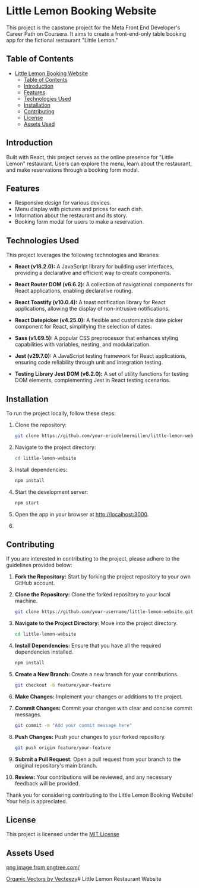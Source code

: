 # Little Lemon Booking Website

This project is the capstone project for the Meta Front End Developer's Career Path on Coursera. It aims to create a front-end-only table booking app for the fictional restaurant "Little Lemon."

## Table of Contents

- [Little Lemon Booking Website](#little-lemon-booking-website)
  - [Table of Contents](#table-of-contents)
  - [Introduction](#introduction)
  - [Features](#features)
  - [Technologies Used](#technologies-used)
  - [Installation](#installation)
  - [Contributing](#contributing)
  - [License](#license)
  - [Assets Used](#assets-used)

## Introduction

Built with React, this project serves as the online presence for "Little Lemon" restaurant. Users can explore the menu, learn about the restaurant, and make reservations through a booking form modal.

## Features

- Responsive design for various devices.
- Menu display with pictures and prices for each dish.
- Information about the restaurant and its story.
- Booking form modal for users to make a reservation.

## Technologies Used

This project leverages the following technologies and libraries:

- **React (v18.2.0):** A JavaScript library for building user interfaces, providing a declarative and efficient way to create components.

- **React Router DOM (v6.6.2):** A collection of navigational components for React applications, enabling declarative routing.

- **React Toastify (v10.0.4):** A toast notification library for React applications, allowing the display of non-intrusive notifications.

- **React Datepicker (v4.25.0):** A flexible and customizable date picker component for React, simplifying the selection of dates.

- **Sass (v1.69.5):** A popular CSS preprocessor that enhances styling capabilities with variables, nesting, and modularization.

- **Jest (v29.7.0):** A JavaScript testing framework for React applications, ensuring code reliability through unit and integration testing.

- **Testing Library Jest DOM (v6.2.0):** A set of utility functions for testing DOM elements, complementing Jest in React testing scenarios.


## Installation

To run the project locally, follow these steps:

1. Clone the repository:

    ```bash
    git clone https://github.com/your-ericdelmermillen/little-lemon-website.git
    ```

2. Navigate to the project directory:

    ```bash
    cd little-lemon-website
    ```

3. Install dependencies:

    ```bash
    npm install
    ```

4. Start the development server:

    ```bash
    npm start
    ```

5. Open the app in your browser at [http://localhost:3000](http://localhost:3000).
6. 
## Contributing

If you are interested in contributing to the project, please adhere to the guidelines provided below:

1. **Fork the Repository:** Start by forking the project repository to your own GitHub account.

2. **Clone the Repository:** Clone the forked repository to your local machine.

   ```bash
   git clone https://github.com/your-username/little-lemon-website.git
   ```

3. **Navigate to the Project Directory:** Move into the project directory.

   ```bash
   cd little-lemon-website
   ```

4. **Install Dependencies:** Ensure that you have all the required dependencies installed.

   ```bash
   npm install
   ```

5. **Create a New Branch:** Create a new branch for your contributions.

   ```bash
   git checkout -b feature/your-feature
   ```

6. **Make Changes:** Implement your changes or additions to the project.

7. **Commit Changes:** Commit your changes with clear and concise commit messages.

   ```bash
   git commit -m "Add your commit message here"
   ```

8. **Push Changes:** Push your changes to your forked repository.

   ```bash
   git push origin feature/your-feature
   ```

9. **Submit a Pull Request:** Open a pull request from your branch to the original repository's main branch.

10. **Review:** Your contributions will be reviewed, and any necessary feedback will be provided.

Thank you for considering contributing to the Little Lemon Booking Website! Your help is appreciated.

## License

This project is licensed under the [MIT License](LICENSE)

## Assets Used

<a href='https://pngtree.com/freepng/eating-lemon-boy-in-summer_4561505.html'>png image from pngtree.com/</a>

<a href="https://www.vecteezy.com/free-vector/organic">Organic Vectors by Vecteezy</a># Little Lemon Restaurant Website

